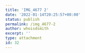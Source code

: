 ```yaml
---
title: 'IMG_4677 2'
date: '2022-01-14T20:25:57+00:00'
status: publish
permalink: /img_4677-2
author: whoisdsmith
excerpt: ''
type: attachment
id: 32
---
```

<!DOCTYPE html PUBLIC "-//W3C//DTD HTML 4.0 Transitional//EN" "http://www.w3.org/TR/REC-html40/loose.dtd">
<?xml encoding="UTF-8">
